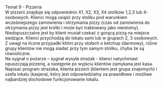 Temat 9 - Pizzeria  
W pizzerii znajduje się odpowiednio X1, X2, X3, X4 stolików 1,2,3 lub 4-osobowych. Klienci mogą 
usiąść przy stoliku pod warunkiem wcześniejszego zamówienia i otrzymania pizzy (czas od 
zamówienia do otrzymania pizzy jest krótki i może być traktowany jako nieistotny). Niedopuszczalne 
jest by klient musiał czekać z gorącą pizzą na miejsce siedzące. Klienci przychodzą do lokalu sami 
lub w grupach 2, 3 osobowych. Z uwagi na liczne przypadki kłótni przy stołach o ketchup (darmowy), 
różne grupy klientów nie mogą siadać przy tym samym stoliku, chyba że są równoliczne.  
Na sygnał o pożarze – sygnał wysyła strażak - klienci natychmiast opuszczają pizzerię, a następnie 
po wyjściu klientów zamykana jest kasa. 
Napisać program strażaka, klienta pizzerii (klientem jest grupa znajomych) i szefa lokalu (kasjera), 
który jest odpowiedzialny za prawidłowe i możliwe najbardziej dochodowe funkcjonowanie lokalu.
